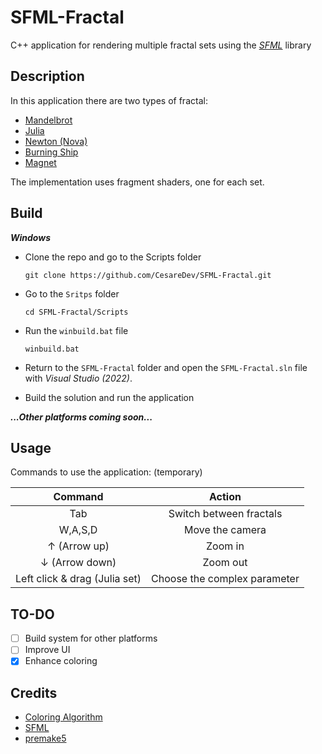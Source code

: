 # SFML-Fractal

C++ application for rendering multiple fractal sets using the [*SFML*](https://www.sfml-dev.org/index.php) library

## Description

In this application there are two types of fractal:

* [Mandelbrot](https://en.wikipedia.org/wiki/Mandelbrot_set)
* [Julia](https://en.wikipedia.org/wiki/Julia_set)
* [Newton (Nova)](https://en.wikipedia.org/wiki/Newton_fractal)
* [Burning Ship](https://it.wikipedia.org/wiki/Burning_ship)
* [Magnet](https://paulbourke.net/fractals/magnet/)

The implementation uses fragment shaders, one for each set.

## Build

***Windows***

- Clone the repo and go to the Scripts folder

    ```console
    git clone https://github.com/CesareDev/SFML-Fractal.git
- Go to the `Sritps` folder

    ```console
    cd SFML-Fractal/Scripts
- Run the `winbuild.bat` file

    ```console
    winbuild.bat
- Return to the `SFML-Fractal` folder and open the `SFML-Fractal.sln` file with *Visual Studio (2022)*.
- Build the solution and run the application

***...Other platforms coming soon...***

## Usage

Commands to use the application: (temporary)

| Command                       | Action                       |
| :---------------------------: | :--------------------------: |
| Tab                           | Switch between fractals      |
| W,A,S,D                       | Move the camera              |
| &uarr; (Arrow up)             | Zoom in                      |
| &darr; (Arrow down)           | Zoom out                     |
| Left click & drag (Julia set) | Choose the complex parameter |

## TO-DO

- [ ] Build system for other platforms
- [ ] Improve UI
- [x] Enhance coloring

## Credits

- [Coloring Algorithm](http://www.csharphelper.com/howtos/howto_mandelbrot_smooth.html)
- [SFML](https://github.com/SFML/SFML)
- [premake5](https://github.com/premake/premake-core)